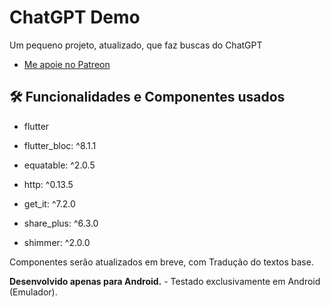 # ChatGPT Demo

Um pequeno projeto, atualizado, que faz buscas do ChatGPT

- [Me apoie no Patreon](https://patreon.com/carlosalbertopinto?fan_landing=true)

<h2>🛠️ Funcionalidades e Componentes usados</h2>

- flutter 

- flutter_bloc: ^8.1.1
- equatable: ^2.0.5
- http: ^0.13.5
- get_it: ^7.2.0
- share_plus: ^6.3.0
- shimmer: ^2.0.0

Componentes serão atualizados em breve, com Tradução do textos base.


<b>Desenvolvido apenas para Android.</b> - Testado exclusivamente em Android (Emulador).
